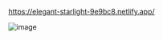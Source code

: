 https://elegant-starlight-9e9bc8.netlify.app/


![image](https://github.com/user-attachments/assets/4d9a7395-ba33-4dd5-b86a-3707a7417efc)

